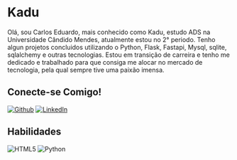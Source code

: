 # Kadu
Olá, sou Carlos Eduardo, mais conhecido como Kadu, estudo ADS na Universidade Cândido Mendes, atualmente estou no 2° periodo.
Tenho algun projetos concluidos utilizando o Python, Flask, Fastapi, Mysql, sqlite, sqlalchemy e outras tecnologias.
Estou em transição de carreira e tenho me dedicado e trabalhado para que consiga me alocar no mercado de tecnologia, pela qual sempre tive uma paixão imensa.
 

## Conecte-se Comigo!
[![Github](https://img.shields.io/badge/Github-357?style=for-the-badge&logo=Github&logoColor=fffff)](https://github.com/CarlosEduardosp)
[![LinkedIn](https://img.shields.io/badge/LinkedIn-357?style=for-the-badge&logo=linkedin&logoColor=ffff)](www.linkedin.com/in/carlos-eduardo-padilha-0a105040)


## Habilidades
![HTML5](https://img.shields.io/badge/HTML5-000?style=for-the-badge&logo=html5)
![Python](https://img.shields.io/badge/PYTHON-000?style=for-the-badge&logo=python&logoColor=)

